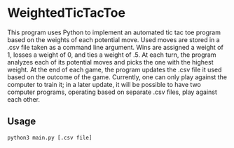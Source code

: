 # WeightedTicTacToe

This program uses Python to implement an automated tic tac toe program based on the weights of each potential move. Used moves are stored in a .csv file taken as a command line argument. Wins are assigned a weight of 1, losses a weight of 0, and ties a weight of .5. At each turn, the program analyzes each of its potential moves and picks the one with the highest weight. At the end of each game, the program updates the .csv file it used based on the outcome of the game. Currently, one can only play against the computer to train it; in a later update, it will be possible to have two computer programs, operating based on separate .csv files, play against each other.

## Usage

```
python3 main.py [.csv file]
```